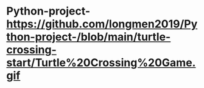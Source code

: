 # Python-project-https://github.com/longmen2019/Python-project-/blob/main/turtle-crossing-start/Turtle%20Crossing%20Game.gif
